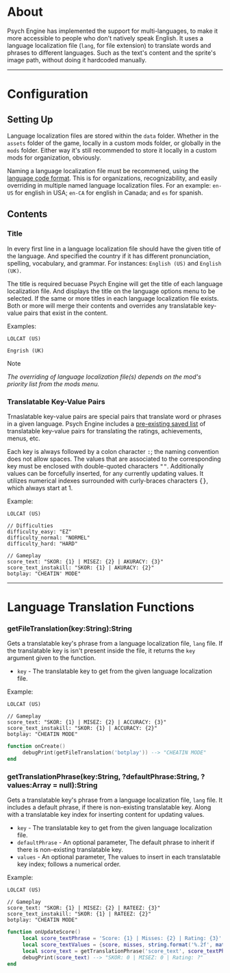 # About
Psych Engine has implemented the support for multi-languages, to make it more accessible to people who don't natively speak English. It uses a language localization file (`lang`, for file extension) to translate words and phrases to different languages. Such as the text's content and the sprite's image path, without doing it hardcoded manually.

***

# Configuration
## Setting Up
Language localization files are stored within the `data` folder. Whether in the `assets` folder of the game, locally in a custom mods folder, or globally in the `mods` folder. Either way it's still recommended to store it locally in a custom mods for organization, obviously.

Naming a language localization file must be recommened, using the [language code format](http://www.lingoes.net/en/translator/langcode.htm). This is for organizations, recognizability, and easily overriding in multiple named language localization files. For an example: `en-US` for english in USA; `en-CA` for english in Canada; and `es` for spanish.

## Contents
### Title
In every first line in a language localization file should have the given title of the language. And specified the country if it has different pronunciation, spelling, vocabulary, and grammar. For instances: `English (US)` and `English (UK)`. 

The title is required becuase Psych Engine will get the title of each language localization file. And displays the title on the language options menu to be selected. If the same or more titles in each language localization file exists. Both or more will merge their contents and overrides any translatable key-value pairs that exist in the content.

Examples:
```lang
LOLCAT (US)
```
```lang
Engrish (UK)
```

> [!NOTE]
> _The overriding of language localization file(s) depends on the mod's priority list from the mods menu._

### Translatable Key-Value Pairs
Trnaslatable key-value pairs are special pairs that translate word or phrases in a given language. Psych Engine includes a [pre-existing saved list](https://github.com/ShadowMario/FNF-PsychEngine/blob/main/assets/translations/shared/data/pt-BR.lang) of translatable key-value pairs for translating the ratings, achievements, menus, etc. 

Each key is always followed by a colon character <kbd>:</kbd>; the naming convention does not allow spaces. The values that are associated to the corresponding key must be enclosed with double-quoted characters <kbd>""</kbd>. Additionally values can be forcefully inserted, for any currently updating values. It utilizes numerical indexes surrounded with curly-braces characters <kbd>{}</kbd>, which always start at $1$.

Example:
```lang
LOLCAT (US)

// Difficulties
difficulty_easy: "EZ"
difficulty_normal: "NORMEL"
difficulty_hard: "HARD"

// Gameplay
score_text: "SKOR: {1} | MISEZ: {2} | AKURACY: {3}"
score_text_instakill: "SKOR: {1} | AKURACY: {2}"
botplay: "CHEATIN' MODE"
```

***

# Language Translation Functions
### getFileTranslation(key:String):String
Gets a translatable key's phrase from a language localization file, `lang` file. If the translatable key is isn't present inside the file, it returns the `key` argument given to the function.

- `key` - The translatable key to get from the given language localization file.

Example:
```lang
LOLCAT (US)

// Gameplay
score_text: "SKOR: {1} | MISEZ: {2} | ACCURACY: {3}"
score_text_instakill: "SKOR: {1} | ACCURACY: {2}"
botplay: "CHEATIN MODE"
```
```lua
function onCreate()
     debugPrint(getFileTranslation('botplay')) --> "CHEATIN MODE"
end
```

### getTranslationPhrase(key:String, ?defaultPhrase:String, ?values:Array<Dynamic> = null):String
Gets a translatable key's phrase from a language localization file, `lang` file. It includes a default phrase, if there is non-existing translatable key. Along with a translatable key index for inserting content for updating values.

- `key` - The translatable key to get from the given language localization file.
- `defaultPhrase` - An optional parameter, The default phrase to inherit if there is non-existing translatable key.
- `values` - An optional parameter, The values to insert in each translatable key index; follows a numerical order.

Example:
```lang
LOLCAT (US)

// Gameplay
score_text: "SKOR: {1} | MISEZ: {2} | RATEEZ: {3}"
score_text_instakill: "SKOR: {1} | RATEEZ: {2}"
botplay: "CHEATIN MODE"
```
```lua
function onUpdateScore()
     local score_textPhrase = 'Score: {1} | Misses: {2} | Rating: {3}'
     local score_textValues = {score, misses, string.format('%.2f', math.floor(rating * 100))}
     local score_text = getTranslationPhrase('score_text', score_textPhrase, score_textValues)
     debugPrint(score_text) --> "SKOR: 0 | MISEZ: 0 | Rating: ?"
end
```